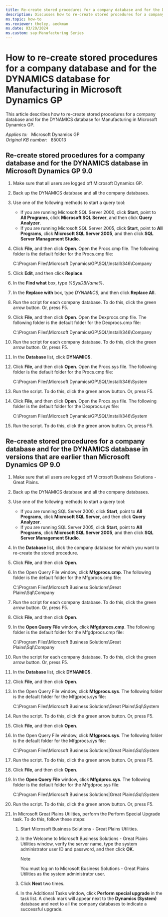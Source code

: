 ```yaml
---
title: Re-create stored procedures for a company database and for the DYNAMICS database for Manufacturing in Microsoft Dynamics GP
description: Discusses how to re-create stored procedures for a company database and for the DYNAMICS database for Manufacturing in Microsoft Dynamics GP.
ms.topic: how-to
ms.reviewer: theley, aeckman
ms.date: 03/20/2024
ms.custom: sap:Manufacturing Series
---
```

# How to re-create stored procedures for a company database and for the DYNAMICS database for Manufacturing in Microsoft Dynamics GP

This article describes how to re-create stored procedures for a company database and for the DYNAMICS database for Manufacturing in Microsoft Dynamics GP.

_Applies to:_ &nbsp; Microsoft Dynamics GP  
_Original KB number:_ &nbsp; 850013

## Re-create stored procedures for a company database and for the DYNAMICS database in Microsoft Dynamics GP 9.0

1. Make sure that all users are logged off Microsoft Dynamics GP.
2. Back up the DYNAMICS database and all the company databases.
3. Use one of the following methods to start a query tool:
   - If you are running Microsoft SQL Server 2000, click **Start**, point to **All Programs**, click **Microsoft SQL Server**, and then click **Query Analyzer**.
   - If you are running Microsoft SQL Server 2005, click **Start**, point to **All Programs**, click **Microsoft SQL Server 2005**, and then click **SQL Server Management Studio**.
4. Click **File**, and then click **Open**. Open the Procs.cmp file. The following folder is the default folder for the Procs.cmp file:

   C:\\Program Files\\Microsoft Dynamics\\GP\\SQL\\Install\\346\\Company

5. Click **Edit**, and then click **Replace**.
6. In the **Find what** box, type *%SysDBName%*.
7. In the **Replace with** box, type *DYNAMICS*, and then click **Replace All**.
8. Run the script for each company database. To do this, click the green arrow button. Or, press F5.
9. Click **File**, and then click **Open**. Open the Dexprocs.cmp file. The following folder is the default folder for the Dexprocs.cmp file:

    C:\\Program Files\\Microsoft Dynamics\\GP\\SQL\\Install\\346\\Company

10. Run the script for each company database. To do this, click the green arrow button. Or, press F5.
11. In the **Database** list, click **DYNAMICS**.
12. Click **File**, and then click **Open**. Open the Procs.sys file. The following folder is the default folder for the Procs.cmp file:

     C:\\Program Files\\Microsoft Dynamics\\GP\\SQL\\Install\\346\\System

13. Run the script. To do this, click the green arrow button. Or, press F5.
14. Click **File**, and then click **Open**. Open the Procs.sys file. The following folder is the default folder for the Dexprocs.sys file:

    C:\\Program Files\\Microsoft Dynamics\\GP\\SQL\\Install\\346\\System

15. Run the script. To do this, click the green arrow button. Or, press F5.

## Re-create stored procedures for a company database and for the DYNAMICS database in versions that are earlier than Microsoft Dynamics GP 9.0

1. Make sure that all users are logged off Microsoft Business Solutions - Great Plains.
2. Back up the DYNAMICS database and all the company databases.
3. Use one of the following methods to start a query tool:
   - If you are running SQL Server 2000, click **Start**, point to **All Programs**, click **Microsoft SQL Server**, and then click **Query Analyzer**.
   - If you are running SQL Server 2005, click **Start**, point to **All Programs**, click **Microsoft SQL Server 2005**, and then click **SQL Server Management Studio**.
4. In the **Database** list, click the company database for which you want to re-create the stored procedure.
5. Click **File**, and then click **Open**.
6. In the Open Query File window, click **Mfgprocs.cmp**. The following folder is the default folder for the Mfgprocs.cmp file:

    C:\\Program Files\\Microsoft Business Solutions\\Great Plains\\Sql\\Company

7. Run the script for each company database. To do this, click the green arrow button. Or, press F5.
8. Click **File**, and then click **Open**.
9. In the **Open Query File** window, click **Mfgdprocs.cmp**. The following folder is the default folder for the Mfgdprocs.cmp file:

    C:\\Program Files\\Microsoft Business Solutions\\Great Plains\\Sql\\Company

10. Run the script for each company database. To do this, click the green arrow button. Or, press F5.
11. In the **Database** list, click **DYNAMICS**.
12. Click **File**, and then click **Open**.
13. In the Open Query File window, click **Mfgprocs.sys**. The following folder is the default folder for the Mfgprocs.sys file:

    C:\\Program Files\\Microsoft Business Solutions\\Great Plains\\Sql\\System

14. Run the script. To do this, click the green arrow button. Or, press F5.
15. Click **File**, and then click **Open**.
16. In the Open Query File window, click **Mfgprocs.sys**. The following folder is the default folder for the Mfgprocs.sys file:

    C:\\Program Files\\Microsoft Business Solutions|Great Plains\\Sql\\System

17. Run the script. To do this, click the green arrow button. Or, press F5.
18. Click **File**, and then click **Open**.
19. In the **Open Query File** window, click **Mfgdproc.sys**. The following folder is the default folder for the Mfgdproc.sys file:

    C:\\Program Files\\Microsoft Business Solutions|Great Plains\\Sql\\System

20. Run the script. To do this, click the green arrow button. Or, press F5.
21. In Microsoft Great Plains Utilities, perform the Perform Special Upgrade task. To do this, follow these steps:

    1. Start Microsoft Business Solutions - Great Plains Utilities.
    2. In the Welcome to Microsoft Business Solutions - Great Plains Utilities window, verify the server name, type the system administrator user ID and password, and then click **OK**.

        > [!NOTE]
        > You must log on to Microsoft Business Solutions - Great Plains Utilities as the system administrator user.

    3. Click **Next** two times.
    4. In the Additional Tasks window, click **Perform special upgrade** in the task list. A check mark will appear next to the **Dynamics (System)** database and next to all the company databases to indicate a successful upgrade.
